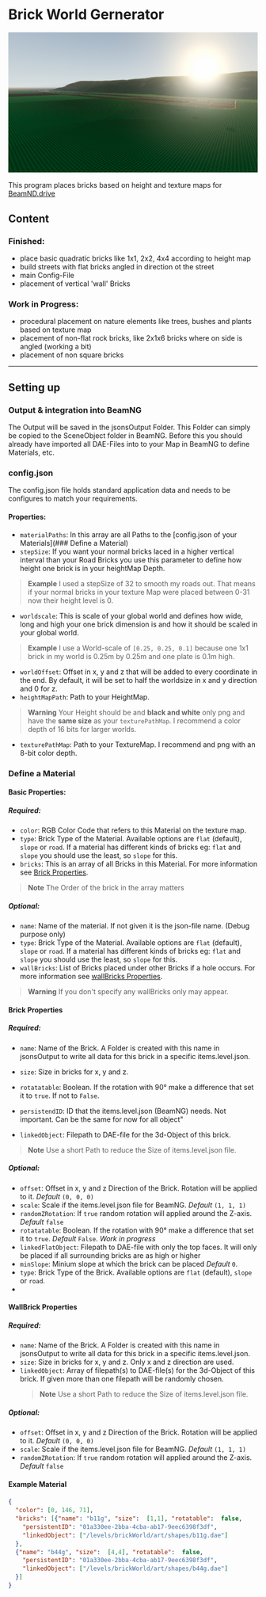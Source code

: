 # Brick World Gernerator

![TestWorld, Screenshot from BeamNG](https://github.com/Jegoexport/Brick_Wordl_Generator/blob/master/assets/images/ExampleRenderBeamNG.jpg)

This program places bricks based on height and texture maps for [BeamND.drive](https://www.beamng.com)

## Content

### Finished:

* place basic quadratic bricks like 1x1, 2x2, 4x4 according to height map
* build streets with flat bricks angled in direction ot the street
* main Config-File
* placement of vertical 'wall' Bricks

### Work in Progress:

* procedural placement on nature elements like trees, bushes and plants based on texture map
* placement of non-flat rock bricks, like 2x1x6 bricks where on side is angled (working a bit)
* placement of non square bricks

-------------

## Setting up

### Output & integration into BeamNG

The Output will be saved in the jsonsOutput Folder. This Folder can simply be copied to the SceneObject folder in BeamNG.
Before this you should already have imported all DAE-Files into to your Map in BeamNG to define Materials, etc.

### config.json

The config.json file holds standard application data and needs to be configures to match your requirements.

#### Properties:

* ``materialPaths``: In this array are all Paths to the [config.json of your Materials](### Define a Material)
* ``stepSize``: If you want your normal bricks laced in a higher vertical interval than your Road Bricks you use this
  parameter to define how height one brick is in your heightMap Depth. 
> **Example**
> I used a stepSize of 32 to smooth my roads out. That means if your normal bricks in your texture Map were placed 
> between 0-31 now their height level is 0.
* ``worldscale``: This is scale of your global world and defines how wide, long and high your one brick dimension is and
  how it should be scaled in your global world.
> **Example**
> I use a World-scale of ``[0.25, 0.25, 0.1]`` because one 1x1 brick in my world is 0.25m by 0.25m and one plate is 0.1m
> high.
* ``worldOffset``: Offset in x, y and z that will be added to every coordinate in the end. By default, it will be set to
  half the worldsize in x and y direction and 0 for z.
* ``heightMapPath``: Path to your HeightMap.
> **Warning**
> Your Height should be and **black and white** only png and have the **same size** as your ``texturePathMap``. I recommend
> a color depth of 16 bits for larger worlds.
* ``texturePathMap``: Path to your TextureMap. I recommend and png with an 8-bit color depth.

### Define a Material

#### Basic Properties:

##### Required:

* `` color ``: RGB Color Code that refers to this Material on the texture map.
* ``type``: Brick Type of the Material. Available options are ``flat`` (default), ``slope`` or ``road``. If a material 
  has different kinds of bricks eg: ``flat`` and ``slope`` you should use the least, so ``slope`` for this.
* `` bricks ``: This is an array of all Bricks in this Material. For more information see [Brick Properties](#brick-properties).
> **Note**
> The Order of the brick in the array matters

##### Optional:
* ``name``: Name of the material. If not given it is the json-file name. (Debug purpose only)
* ``type``: Brick Type of the Material. Available options are ``flat`` (default), ``slope`` or ``road``. If a material 
  has different kinds of bricks eg: ``flat`` and ``slope`` you should use the least, so ``slope`` for this.
* ``wallBricks``: List of Bricks placed under other Bricks if a hole occurs. For more information see [wallBricks Properties](#WallBrick-Properties).
> **Warning**
> If you don't specify any wallBricks only may appear. 


#### Brick Properties

##### Required:

  * ``name``: Name of the Brick. A Folder is created with this name in jsonsOutput to write all data for this brick in a
    specific items.level.json.
  * ``size``: Size in bricks for x, y and z.

  * ``rotatatable``: Boolean. If the rotation with 90° make a difference that set it to ``true``. If not to ``False``.
  * ``persistendID``: ID that the items.level.json (BeamNG) needs. Not important. Can be the same for now for all object"
  * ``linkedObject``: Filepath to DAE-file for the 3d-Object of this brick. 
  > **Note** 
  > Use a short Path to reduce the Size of items.level.json file.

##### Optional:

* ``offset``: Offset in x, y and z Direction of the Brick. Rotation will be applied to it. *Default* ``(0, 0, 0)``
* ``scale``: Scale if the items.level.json file for BeamNG. *Default* ``(1, 1, 1)``
* ``randomZRotation``: If ``true`` random rotation will applied around the Z-axis. *Default* ``false``
* ``rotatatable``: Boolean. If the rotation with 90° make a difference that set it to ``true``. *Default* ``False``. *Work in progress* 
* ``linkedFlatObject``: Filepath to DAE-file with only the top faces. It will only be placed if all surrounding bricks
are as high or higher
* ``minSlope``: Minium slope at which the brick can be placed *Default* ``0``.
* ``type``: Brick Type of the Brick. Available options are ``flat`` (default), ``slope`` or ``road``.
* 

#### WallBrick Properties

##### Required:

* ``name``: Name of the Brick. A Folder is created with this name in jsonsOutput to write all data for this brick in a
    specific items.level.json.
* ``size``: Size in bricks for x, y and z. Only x and z direction are used.
* ``linkedObject``: Array of filepath(s) to DAE-file(s) for the 3d-Object of this brick. If given more than one 
filepath will be randomly chosen. 
  > **Note** 
  > Use a short Path to reduce the Size of items.level.json file.

##### Optional:

* ``offset``: Offset in x, y and z Direction of the Brick. Rotation will be applied to it. *Default* ``(0, 0, 0)``
* ``scale``: Scale if the items.level.json file for BeamNG. *Default* ``(1, 1, 1)``
* ``randomZRotation``: If ``true`` random rotation will applied around the Z-axis. *Default* ``false``


#### Example Material

```json
{
  "color": [0, 146, 71],
  "bricks": [{"name": "b11g", "size":  [1,1], "rotatable":  false,
    "persistentID": "01a330ee-2bba-4cba-ab17-9eec6398f3df",
    "linkedObject": ["/levels/brickWorld/art/shapes/b11g.dae"]
  },
  {"name": "b44g", "size":  [4,4], "rotatable":  false,
    "persistentID": "01a330ee-2bba-4cba-ab17-9eec6398f3df",
    "linkedObject": ["/levels/brickWorld/art/shapes/b44g.dae"]
  }]
}
```

